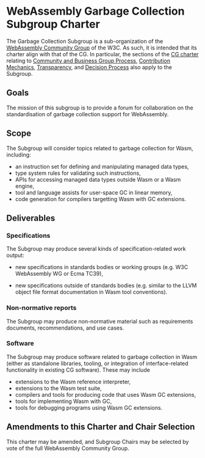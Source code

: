 # WebAssembly Garbage Collection Subgroup Charter

The Garbage Collection Subgroup is a sub-organization of the
[WebAssembly Community Group](https://www.w3.org/community/webassembly/)
of the W3C.
As such, it is intended that its charter align with that of the CG. In particular, 
the sections of the [CG charter](https://webassembly.github.io/cg-charter/) relating to
[Community and Business Group Process](https://webassembly.github.io/cg-charter/#process),
[Contribution Mechanics](https://webassembly.github.io/cg-charter/#contrib),
[Transparency](https://webassembly.github.io/cg-charter/#transparency),
and
[Decision Process](https://webassembly.github.io/cg-charter/#decision)
also apply to the Subgroup.

## Goals

The mission of this subgroup is to provide a forum for collaboration on the standardisation of garbage collection support for WebAssembly.

## Scope

The Subgroup will consider topics related to garbage collection for Wasm, including:

- an instruction set for defining and manipulating managed data types,
- type system rules for validating such instructions,
- APIs for accessing managed data types outside Wasm or a Wasm engine,
- tool and language assists for user-space GC in linear memory,
- code generation for compilers targetting Wasm with GC extensions.

## Deliverables

### Specifications

The Subgroup may produce several kinds of specification-related work output:

- new specifications in standards bodies or working groups
  (e.g. W3C WebAssembly WG or Ecma TC39),

- new specifications outside of standards bodies
  (e.g. similar to the LLVM object file format documentation in Wasm tool conventions).

### Non-normative reports

The Subgroup may produce non-normative material such as requirements
documents, recommendations, and use cases.

### Software

The Subgroup may produce software related to garbage collection in Wasm
(either as standalone libraries, tooling, or integration of interface-related functionality in existing CG software).
These may include

- extensions to the Wasm reference interpreter,
- extensions to the Wasm test suite,
- compilers and tools for producing code that uses Wasm GC extensions,
- tools for implementing Wasm with GC,
- tools for debugging programs using Wasm GC extensions.

## Amendments to this Charter and Chair Selection

This charter may be amended, and Subgroup Chairs may be selected by vote of the full WebAssembly Community Group.
